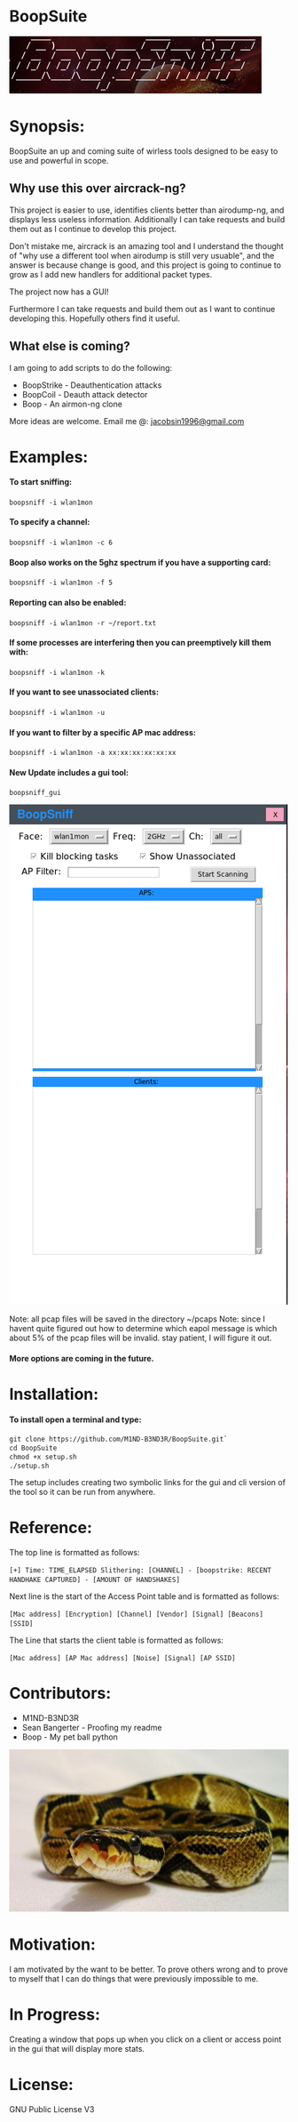BoopSuite
===
![alt text](Images/Run.png "Run")

# Synopsis:

BoopSuite an up and coming suite of wirless tools designed to be easy to use
and powerful in scope.

## Why use this over aircrack-ng?

This project is easier to use, identifies clients better than airodump-ng, and
displays less useless information. Additionally I can take requests and build
them out as I continue to develop this project.

Don't mistake me, aircrack is an amazing tool and I understand the thought of
\"why use a different tool when airodump is still very usuable\", and the answer
is because change is good, and this project is going to continue to grow as I
add new handlers for additional packet types.

The project now has a GUI!

Furthermore I can take requests and build them out as I want to continue
developing this. Hopefully others find it useful.

## What else is coming?

I am going to add scripts to do the following:
+ BoopStrike - Deauthentication attacks
+ BoopCoil   - Deauth attack detector
+ Boop       - An airmon-ng clone

More ideas are welcome.
Email me @: jacobsin1996@gmail.com

# Examples:

#### To start sniffing:

`boopsniff -i wlan1mon`

#### To specify a channel:

`boopsniff -i wlan1mon -c 6`

#### Boop also works on the 5ghz spectrum if you have a supporting card:

`boopsniff -i wlan1mon -f 5`

#### Reporting can also be enabled:

`boopsniff -i wlan1mon -r ~/report.txt`

#### If some processes are interfering then you can preemptively kill them with:

`boopsniff -i wlan1mon -k`

#### If you want to see unassociated clients:

`boopsniff -i wlan1mon -u`

#### If you want to filter by a specific AP mac address:

`boopsniff -i wlan1mon -a xx:xx:xx:xx:xx:xx`

#### New Update includes a gui tool:

`boopsniff_gui`

![alt text](Images/Gui.png "Run")

Note: all pcap files will be saved in the directory ~/pcaps
Note: since I havent quite figured out how to determine which eapol
message is which about 5% of the pcap files will be invalid.
stay patient, I will figure it out.

#### More options are coming in the future.

# Installation:

#### To install open a terminal and type:

```
git clone https://github.com/M1ND-B3ND3R/BoopSuite.git`
cd BoopSuite
chmod +x setup.sh
./setup.sh
```

The setup includes creating two symbolic links for the gui and cli version of
the tool so it can be run from anywhere.

# Reference:

The top line is formatted as follows:

`[+] Time: TIME_ELAPSED Slithering: [CHANNEL] - [boopstrike: RECENT HANDHAKE CAPTURED] - [AMOUNT OF HANDSHAKES]`

Next line is the start of the Access Point table and is formatted as follows:

`[Mac address] [Encryption] [Channel] [Vendor] [Signal] [Beacons] [SSID]`

The Line that starts the client table is formatted as follows:

`[Mac address] [AP Mac address] [Noise] [Signal] [AP SSID]`


# Contributors:

+ M1ND-B3ND3R
+ Sean Bangerter - Proofing my readme
+ Boop - My pet ball python

![alt text](Images/boopsuite.jpg "Pet")


# Motivation:

I am motivated by the want to be better. To prove others wrong and to prove
to myself that I can do things that were previously impossible to me.

# In Progress:

Creating a window that pops up when you click on a client or access point in the gui that will display more stats.

# License:

GNU Public License V3
